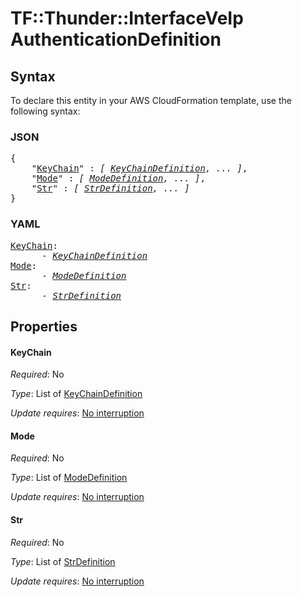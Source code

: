 # TF::Thunder::InterfaceVeIp AuthenticationDefinition

## Syntax

To declare this entity in your AWS CloudFormation template, use the following syntax:

### JSON

<pre>
{
    "<a href="#keychain" title="KeyChain">KeyChain</a>" : <i>[ <a href="keychaindefinition.md">KeyChainDefinition</a>, ... ]</i>,
    "<a href="#mode" title="Mode">Mode</a>" : <i>[ <a href="modedefinition.md">ModeDefinition</a>, ... ]</i>,
    "<a href="#str" title="Str">Str</a>" : <i>[ <a href="strdefinition.md">StrDefinition</a>, ... ]</i>
}
</pre>

### YAML

<pre>
<a href="#keychain" title="KeyChain">KeyChain</a>: <i>
      - <a href="keychaindefinition.md">KeyChainDefinition</a></i>
<a href="#mode" title="Mode">Mode</a>: <i>
      - <a href="modedefinition.md">ModeDefinition</a></i>
<a href="#str" title="Str">Str</a>: <i>
      - <a href="strdefinition.md">StrDefinition</a></i>
</pre>

## Properties

#### KeyChain

_Required_: No

_Type_: List of <a href="keychaindefinition.md">KeyChainDefinition</a>

_Update requires_: [No interruption](https://docs.aws.amazon.com/AWSCloudFormation/latest/UserGuide/using-cfn-updating-stacks-update-behaviors.html#update-no-interrupt)

#### Mode

_Required_: No

_Type_: List of <a href="modedefinition.md">ModeDefinition</a>

_Update requires_: [No interruption](https://docs.aws.amazon.com/AWSCloudFormation/latest/UserGuide/using-cfn-updating-stacks-update-behaviors.html#update-no-interrupt)

#### Str

_Required_: No

_Type_: List of <a href="strdefinition.md">StrDefinition</a>

_Update requires_: [No interruption](https://docs.aws.amazon.com/AWSCloudFormation/latest/UserGuide/using-cfn-updating-stacks-update-behaviors.html#update-no-interrupt)

